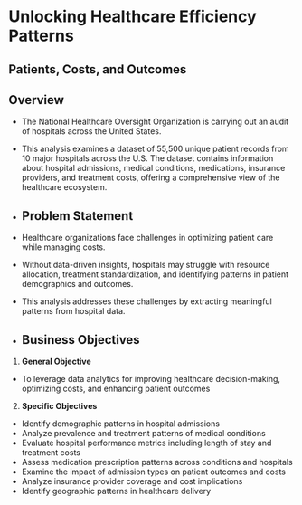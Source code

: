 # **Unlocking Healthcare Efficiency Patterns**
## **Patients, Costs, and Outcomes**

## **Overview**
- The National Healthcare Oversight Organization is carrying out an audit of hospitals across the United States.  
- This analysis examines a dataset of 55,500 unique patient records from 10 major hospitals across the U.S. The dataset contains information about hospital admissions, medical conditions, medications, insurance providers, and treatment costs, offering a comprehensive view of the healthcare ecosystem.

- ## **Problem Statement**
- Healthcare organizations face challenges in optimizing patient care while managing costs. 
- Without data-driven insights, hospitals may struggle with resource allocation, treatment standardization, and identifying patterns in patient demographics and outcomes. 
- This analysis addresses these challenges by extracting meaningful patterns from hospital data.

- ## **Business Objectives**
1. **General Objective**
- To leverage data analytics for improving healthcare decision-making, optimizing costs, and enhancing patient outcomes

2. **Specific Objectives**
- Identify demographic patterns in hospital admissions
- Analyze prevalence and treatment patterns of medical conditions
- Evaluate hospital performance metrics including length of stay and treatment costs
- Assess medication prescription patterns across conditions and hospitals
- Examine the impact of admission types on patient outcomes and costs
- Analyze insurance provider coverage and cost implications
- Identify geographic patterns in healthcare delivery
